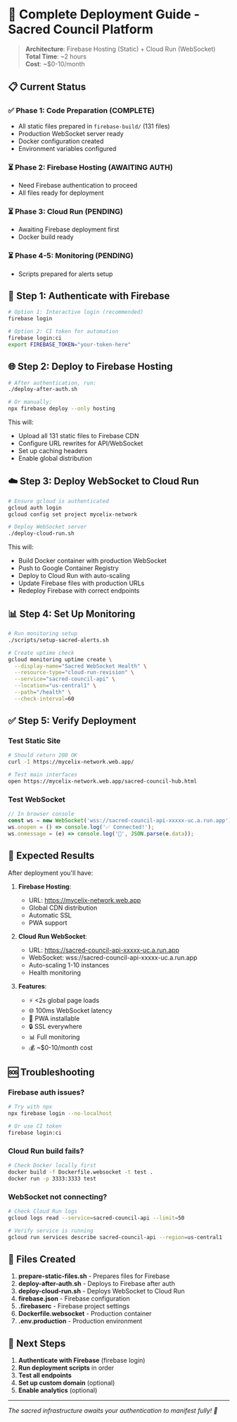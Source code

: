 # 🚀 Complete Deployment Guide - Sacred Council Platform

> **Architecture**: Firebase Hosting (Static) + Cloud Run (WebSocket)  
> **Total Time**: ~2 hours  
> **Cost**: ~$0-10/month  

## 📋 Current Status

### ✅ Phase 1: Code Preparation (COMPLETE)
- All static files prepared in `firebase-build/` (131 files)
- Production WebSocket server ready
- Docker configuration created
- Environment variables configured

### ⏳ Phase 2: Firebase Hosting (AWAITING AUTH)
- Need Firebase authentication to proceed
- All files ready for deployment

### ⏳ Phase 3: Cloud Run (PENDING)
- Awaiting Firebase deployment first
- Docker build ready

### ⏳ Phase 4-5: Monitoring (PENDING)
- Scripts prepared for alerts setup

## 🔐 Step 1: Authenticate with Firebase

```bash
# Option 1: Interactive login (recommended)
firebase login

# Option 2: CI token for automation
firebase login:ci
export FIREBASE_TOKEN="your-token-here"
```

## 🌐 Step 2: Deploy to Firebase Hosting

```bash
# After authentication, run:
./deploy-after-auth.sh

# Or manually:
npx firebase deploy --only hosting
```

This will:
- Upload all 131 static files to Firebase CDN
- Configure URL rewrites for API/WebSocket
- Set up caching headers
- Enable global distribution

## ☁️ Step 3: Deploy WebSocket to Cloud Run

```bash
# Ensure gcloud is authenticated
gcloud auth login
gcloud config set project mycelix-network

# Deploy WebSocket server
./deploy-cloud-run.sh
```

This will:
- Build Docker container with production WebSocket
- Push to Google Container Registry
- Deploy to Cloud Run with auto-scaling
- Update Firebase files with production URLs
- Redeploy Firebase with correct endpoints

## 📊 Step 4: Set Up Monitoring

```bash
# Run monitoring setup
./scripts/setup-sacred-alerts.sh

# Create uptime check
gcloud monitoring uptime create \
  --display-name="Sacred WebSocket Health" \
  --resource-type="cloud-run-revision" \
  --service="sacred-council-api" \
  --location="us-central1" \
  --path="/health" \
  --check-interval=60
```

## ✅ Step 5: Verify Deployment

### Test Static Site
```bash
# Should return 200 OK
curl -I https://mycelix-network.web.app/

# Test main interfaces
open https://mycelix-network.web.app/sacred-council-hub.html
```

### Test WebSocket
```javascript
// In browser console
const ws = new WebSocket('wss://sacred-council-api-xxxxx-uc.a.run.app');
ws.onopen = () => console.log('✅ Connected!');
ws.onmessage = (e) => console.log('📨', JSON.parse(e.data));
```

## 🎯 Expected Results

After deployment you'll have:

1. **Firebase Hosting**:
   - URL: https://mycelix-network.web.app
   - Global CDN distribution
   - Automatic SSL
   - PWA support

2. **Cloud Run WebSocket**:
   - URL: https://sacred-council-api-xxxxx-uc.a.run.app
   - WebSocket: wss://sacred-council-api-xxxxx-uc.a.run.app
   - Auto-scaling 1-10 instances
   - Health monitoring

3. **Features**:
   - ⚡ <2s global page loads
   - 🌐 100ms WebSocket latency
   - 📱 PWA installable
   - 🔒 SSL everywhere
   - 📊 Full monitoring
   - 💰 ~$0-10/month cost

## 🆘 Troubleshooting

### Firebase auth issues?
```bash
# Try with npx
npx firebase login --no-localhost

# Or use CI token
firebase login:ci
```

### Cloud Run build fails?
```bash
# Check Docker locally first
docker build -f Dockerfile.websocket -t test .
docker run -p 3333:3333 test
```

### WebSocket not connecting?
```bash
# Check Cloud Run logs
gcloud logs read --service=sacred-council-api --limit=50

# Verify service is running
gcloud run services describe sacred-council-api --region=us-central1
```

## 📝 Files Created

1. **prepare-static-files.sh** - Prepares files for Firebase
2. **deploy-after-auth.sh** - Deploys to Firebase after auth
3. **deploy-cloud-run.sh** - Deploys WebSocket to Cloud Run
4. **firebase.json** - Firebase configuration
5. **.firebaserc** - Firebase project settings
6. **Dockerfile.websocket** - Production container
7. **.env.production** - Production environment

## 🌟 Next Steps

1. **Authenticate with Firebase** (firebase login)
2. **Run deployment scripts** in order
3. **Test all endpoints**
4. **Set up custom domain** (optional)
5. **Enable analytics** (optional)

---

*The sacred infrastructure awaits your authentication to manifest fully! 🙏*